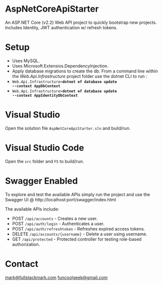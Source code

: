 # AspNetCoreApiStarter
An ASP.NET Core (v2.2) Web API project to quickly bootstrap new projects.  Includes Identity, JWT authentication w/ refresh tokens.

# Setup
- Uses MySQL.
- Uses Microsoft.Extensios.DependencyInjection.
- Apply database migrations to create the db.  From a command line within the *Web.Api.Infrastructure* project folder use the dotnet CLI to run : 
- <code>Web.Api.Infrastructure>**dotnet ef database update --context AppDbContext**</code>
- <code>Web.Api.Infrastructure>**dotnet ef database update --context AppIdentityDbContext**</code>

# Visual Studio
Open the solution file <code>AspNetCoreApiStarter.sln</code> and build/run.

# Visual Studio Code
Open the <code>src</code> folder and <code>F5</code> to build/run.

# Swagger Enabled
To explore and test the available APIs simply run the project and use the Swagger UI @ http://localhost:port/swagger/index.html

The available APIs include:
- POST `/api/accounts` - Creates a new user.
- POST `/api/auth/login` - Authenticates a user.
- POST `/api/auth/refreshtoken` - Refreshes expired access tokens.
- DELETE `/api/accounts/{username}` - Delete a user using username.
- GET `/api/protected` - Protected controller for testing role-based authorization.

# Contact
mark@fullstackmark.com
funcoolgeek@gmail.com
